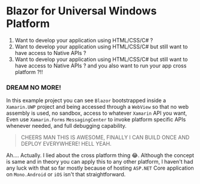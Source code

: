 # Blazor for Universal Windows Platform

1. Want to develop your application using HTML/CSS/C# ?
2. Want to develop your application using HTML/CSS/C# but still want to have access to Native APIs ?
3. Want to develop your application using HTML/CSS/C# but still want to have access to Native APIs ? and you also want to run your app cross platform ?!!

### DREAM NO MORE!

In this example project you can see `Blazor` bootstrapped inside a `Xamarin.UWP` project and being accessed through a `WebView` so that no web assembly is used, no sandbox, access to whatever `Xamarin` API you want, Even use `Xamarin.Forms` `MessagingCenter` to invoke platform specific APIs whenever needed, and full debugging capability.

> CHEERS MAN THIS IS AWESOME, FINALLY I CAN BUILD ONCE AND DEPLOY EVERYWHERE! HELL YEAH.

Ah.... Actually. I lied about the cross platform thing 😂. Although the concept is same and in theory you can apply this to any other platform, I haven't had any luck with that so far mostly because of hosting `ASP.NET` Core application on `Mono.Android` or `iOS` isn't that straightforward.
